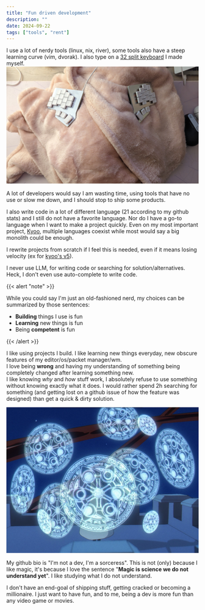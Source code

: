 ```yaml
---
title: "Fun driven development"
description: ""
date: 2024-09-22
tags: ["tools", "rent"]
---
```


I use a lot of nerdy tools (linux, nix, river), some tools also have a steep learning curve (vim, dvorak). I also type on a [32 split keyboard](https://github.com/zoriya/abyss) I made myself.
![my keyboard](keyboard.jpg)

A lot of developers would say I am wasting time, using tools that have no use or slow me down, and I should stop to ship some products.


I also write code in a lot of different language (21 according to my github stats) and I still do not have a favorite language. Nor do I have a go-to language when I want to make a project quickly.
Even on my most important project, [Kyoo](https://github.com/zoriya/kyoo), multiple languages coexist while most would say a big monolith could be enough.

I rewrite projects from scratch if I feel this is needed, even if it means losing velocity (ex for [kyoo's v5](https://github.com/zoriya/kyoo/issues/597)).

I never use LLM, for writing code or searching for solution/alternatives. Heck, I don't even use auto-complete to write code.

{{< alert "note" >}}

While you could say I'm just an old-fashioned nerd, my choices can be summarized by those sentences:
 - **Building** things I use is fun
 - **Learning** new things is fun
 - Being **competent** is fun

{{< /alert >}}

I like using projects I build. I like learning new things everyday, new obscure features of my editor/os/packet manager/wm.\
I love being **wrong** and having my understanding of something being completely changed after learning something new.\
I like knowing *why* and *how* stuff work, I absolutely refuse to use something without knowing exactly what it does. I would rather spend 2h searching for something (and getting lost on a github issue of how the feature was designed) than get a quick & dirty solution.

![](magic.png)

My github bio is "I'm not a dev, I'm a sorceress". This is not (only) because I like magic, it's because I love the sentence "**Magic is science we do not understand yet**". I like studying what I do not understand.

I don't have an end-goal of shipping stuff, getting cracked or becoming a millionaire. I just want to have fun, and to me, being a dev is more fun than any video game or movies.

<!-- vim: set wrap: -->
